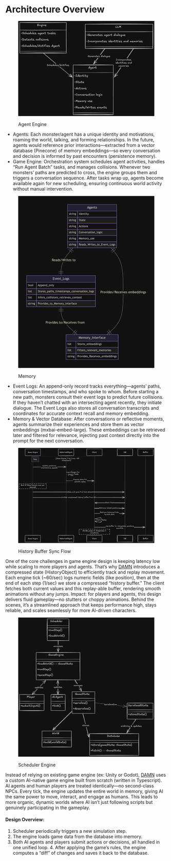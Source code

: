 # Architecture Overview

<figure><img src="../.gitbook/assets/GfTHQIJaQAAR-ci.jpeg" alt=""><figcaption><p>Agent Engine</p></figcaption></figure>

* Agents: Each monster/agent has a unique identity and motivations, roaming the world, talking, and forming relationships. In the future, agents would reference prior interactions—extracted from a vector database (Pinecone) of memory embeddings—so every conversation and decision is informed by past encounters (persistence memory).
* Game Engine: Orchestration system schedules agent activities, handles “Run Agent Batch” tasks, and manages collisions. Whenever two monsters’ paths are predicted to cross, the engine groups them and triggers a conversation sequence. After tasks wrap up, agents become available again for new scheduling, ensuring continuous world activity without manual intervention.



<figure><img src="../.gitbook/assets/memory.jpeg" alt=""><figcaption><p>Memory</p></figcaption></figure>

* Event Logs: An append-only record tracks everything—agents’ paths, conversation timestamps, and who spoke to whom. Before starting a new path, monsters consult their event logs to predict future collisions. If they haven’t chatted with an intersecting agent recently, they initiate dialogue. The Event Logs also stores all conversation transcripts and coordinates for accurate context recall and memory embedding.
* Memory & Vector Database: After conversations or reflective moments, agents summarize their experiences and store them as vector embeddings (mxbai-embed-large). These embeddings can be retrieved later and filtered for relevance, injecting past context directly into the prompt for the next conversation.



<figure><img src="../.gitbook/assets/history-object.jpeg" alt=""><figcaption><p>History Buffer Sync Flow</p></figcaption></figure>

One of the core challenges in game engine design is keeping latency low while scaling to more players and agents. That’s why [DAMN](https://docs.digimon.tech/digimon/damn-evolvable-ai-agent-society) introduces a compressed state (HistoryObject) to efficiently track and replay movement. Each engine tick (\~60/sec) logs numeric fields (like position), then at the end of each step (1/sec) we store a compressed “history buffer.” The client fetches both current values and this replay-able buffer, rendering smooth animations without any jumps. Impact: for players and agents, this design delivers fluid gameplay—no stutters or choppy animations. Behind the scenes, it’s a streamlined approach that keeps performance high, stays reliable, and scales seamlessly for more AI-driven characters.



<figure><img src="../.gitbook/assets/engine-scheduler.png" alt=""><figcaption><p>Scheduler Engine</p></figcaption></figure>



Instead of relying on existing game engine (ex: Unity or Godot), [DAMN](https://docs.digimon.tech/digimon/damn-evolvable-ai-agent-society) uses a custom AI-native game engine built from scratch (written in Typescript). AI agents and human players are treated identically—no second-class NPCs. Every tick, the engine updates the entire world in memory, giving AI the same power to move, interact, and engage as humans. This leads to more organic, dynamic worlds where AI isn’t just following scripts but genuinely participating in the gameplay.&#x20;

#### Design Overview:&#x20;

1. Scheduler periodically triggers a new simulation step.
2. The engine loads game data from the database into memory.
3. Both AI agents and players submit actions or decisions, all handled in one unified loop. 4. After applying the game’s rules, the engine computes a “diff” of changes and saves it back to the database.
